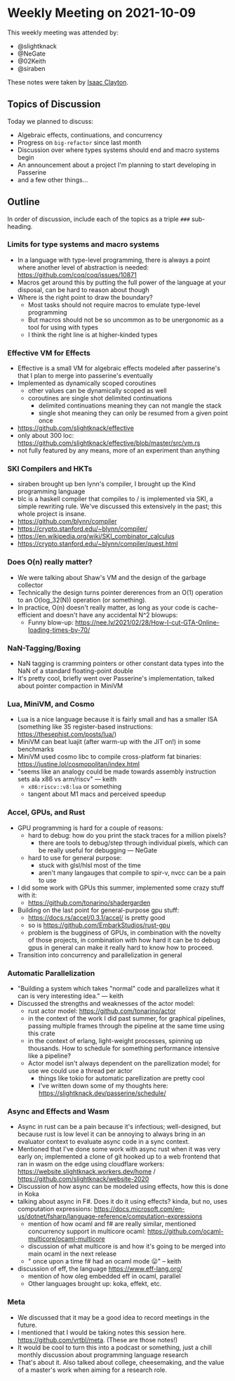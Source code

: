 # Weekly Meeting on 2021-10-09
This weekly meeting was attended by:

- @slightknack
- @NeGate
- @02Keith
- @siraben

These notes were taken by [Isaac Clayton](https://slightknack.dev).

## Topics of Discussion
Today we planned to discuss:

- Algebraic effects, continuations, and concurrency
- Progress on `big-refactor` since last month
- Discussion over where types systems should end and macro systems begin
- An announcement about a project I'm planning to start developing in Passerine
- and a few other things...

## Outline
In order of discussion, include each of the topics as a triple `###` sub-heading.

### Limits for type systems and macro systems
- In a language with type-level programming, there is always a point where another level of abstraction is needed: https://github.com/coq/coq/issues/10871
- Macros get around this by putting the full power of the language at your disposal, can be hard to reason about though
- Where is the right point to draw the boundary?
  - Most tasks should not require macros to emulate type-level programming
  - But macros should not be so uncommon as to be unergonomic as a tool for using with types
  - I think the right line is at higher-kinded types

### Effective VM for Effects
- Effective is a small VM for algebraic effects modeled after passerine's that I plan to merge into passerine's eventually
- Implemented as dynamically scoped coroutines
  - other values can be dynamically scoped as well
  - coroutines are single shot delimited continuations
    - delimited continuations meaning they can not mangle the stack
    - single shot meaning they can only be resumed from a given point once
- https://github.com/slightknack/effective
- only about 300 loc: https://github.com/slightknack/effective/blob/master/src/vm.rs
- not fully featured by any means, more of an experiment than anything

### SKI Compilers and HKTs
- siraben brought up ben lynn's compiler, I brought up the Kind programming language
- blc is a haskell compiler that compiles to / is implemented via SKI, a simple rewriting rule. We've discussed this extensively in the past; this whole project is insane.
-  https://github.com/blynn/compiler
-  https://crypto.stanford.edu/~blynn/compiler/
-  https://en.wikipedia.org/wiki/SKI_combinator_calculus
-  https://crypto.stanford.edu/~blynn/compiler/quest.html

### Does O(n) really matter?
- We were talking about Shaw's VM and the design of the garbage collector
- Technically the design turns pointer dererences from an O(1) operation to an O(log_32(N)) operation (or something).
- In practice, O(n) doesn't really matter, as long as your code is cache-efficient and doesn't have any accidental N^2 blowups:
  - Funny blow-up:  https://nee.lv/2021/02/28/How-I-cut-GTA-Online-loading-times-by-70/

### NaN-Tagging/Boxing
- NaN tagging is cramming pointers or other constant data types into the NaN of a standard floating-point double
- It's pretty cool, briefly went over Passerine's implementation, talked about pointer compaction in MiniVM

### Lua, MiniVM, and Cosmo
- Lua is a nice language because it is fairly small and has a smaller ISA (something like 35 register-based instructions: https://thesephist.com/posts/lua/)
- MiniVM can beat luajit (after warm-up with the JIT on!) in some benchmarks
- MiniVM used cosmo libc to compile cross-platform fat binaries: https://justine.lol/cosmopolitan/index.html
- "seems like an analogy could be made towards assembly instruction sets ala x86 vs arm/riscv" — keith
  - `x86:riscv::v8:lua` or something
  - tangent about M1 macs and perceived speedup

### Accel, GPUs, and Rust
- GPU programming is hard for a couple of reasons:
  - hard to debug: how do you print the stack traces for a million pixels?
    - there are tools to debug/step through individual pixels, which can be really useful for debugging — NeGate
  - hard to use for general purpose:
    - stuck with glsl/hlsl most of the time
    - aren't many langauges that compile to spir-v, nvcc can be a pain to use
- I did some work with GPUs this summer, implemented some crazy stuff with it:
  - https://github.com/tonarino/shadergarden
- Building on the last point for general-purpose gpu stuff:
  - https://docs.rs/accel/0.3.1/accel/ is pretty good
  - so is https://github.com/EmbarkStudios/rust-gpu 
  - problem is the bugginess of GPUs, in combination with the novelty of those projects, in combination with how hard it can be to debug gpus in general can make it really hard to know how to proceed.
- Transition into concurrency and parallelization in general

### Automatic Parallelization
- "Building a system which takes "normal" code and parallelizes  what it can is very interesting idea." — keith
- Discussed the strengths and weaknesses of the actor model:
  - rust actor model: https://github.com/tonarino/actor
  - in the context of the work I did past summer, for graphical pipelines, passing multiple frames through the pipeline at the same time using this crate
  - in the context of erlang, light-weight processes, spinning up thousands. How to schedule for something performance intensive like a pipeline?
  - Actor model isn't always dependent on the parellization model; for use we could use a thread per actor
    - things like tokio for automatic parellization are pretty cool
    - I've written down some of my thoughts here: https://slightknack.dev/passerine/schedule/

### Async and Effects and Wasm
- Async in rust can be a pain because it's infectious; well-designed, but because rust is low level it can be annoying to always bring in an evaluator context to evaluate async code in a sync context.
- Mentioned that I've done some work with async rust when it was very early on; implemented a clone of git hooked up to a web frontend that ran in wasm on the edge using cloudflare workers: https://website.slightknack.workers.dev/home / https://github.com/slightknack/website-2020
- Discussion of how async can be modeled using effects, how this is done in Koka
- talking about async in F#. Does it do it using effects? kinda, but no, uses computation expressions:  https://docs.microsoft.com/en-us/dotnet/fsharp/language-reference/computation-expressions
  - mention of how ocaml and f# are really similar, mentioned concurrency support in multicore ocaml: https://github.com/ocaml-multicore/ocaml-multicore
  - discussion of what multicore is and how it's going to be merged into main ocaml in the next release
  - " once upon a time f# had an ocaml mode 😛" – keith
- discussion of eff, the language  https://www.eff-lang.org/
  - mention of how oleg embedded eff in ocaml, parallel
  - Other languages brought up: koka, effekt, etc.

### Meta
- We discussed that it may be a good idea to record meetings in the future.
- I mentioned that I would be taking notes this session here. https://github.com/vrtbl/meta. (These are those notes!)
- It would be cool to turn this into a podcast or something, just a chill monthly discussion about programming language research
- That's about it. Also talked about college, cheesemaking, and the value of a master's work when aiming for a research role.
